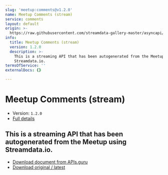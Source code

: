 ```yaml
---
slug: 'meetup:comments@v1.2.0'
name: Meetup Comments (stream)
service: comments
layout: default
origin: >-
  https://raw.githubusercontent.com/streamdata-gallery-master/asyncapi/master/_listings/meetup/meetup-comments-stream-async.md
info:
  title: Meetup Comments (stream)
  version: 1.2.0
  description: >-
    This is a streaming API that has been autogenerated from the Meetup using
    Streamdata.io.
termsOfService: ''
externalDocs: {}

---
```

# Meetup Comments (stream)

* Version: `1.2.0`
* [Full details](../html/meetup:comments@v1.2.0.html)




## This is a streaming API that has been autogenerated from the Meetup using Streamdata.io.



* [Download document from APIs.guru](https://raw.githubusercontent.com/APIs-guru/asyncapi-directory/master/docs/APIs/meetup%3Acomments%40v1.2.0.yaml)
* [Download original / latest](https://raw.githubusercontent.com/streamdata-gallery-master/asyncapi/master/_listings/meetup/meetup-comments-stream-async.md)

<script type="application/ld+json">
{
  "@context": "http://schema.org/",
  "@type": "WebAPI",
  "description": "This is a streaming API that has been autogenerated from the Meetup using Streamdata.io.",
  "documentation": "",

  "name": "Meetup Comments (stream)"
}
</script>
